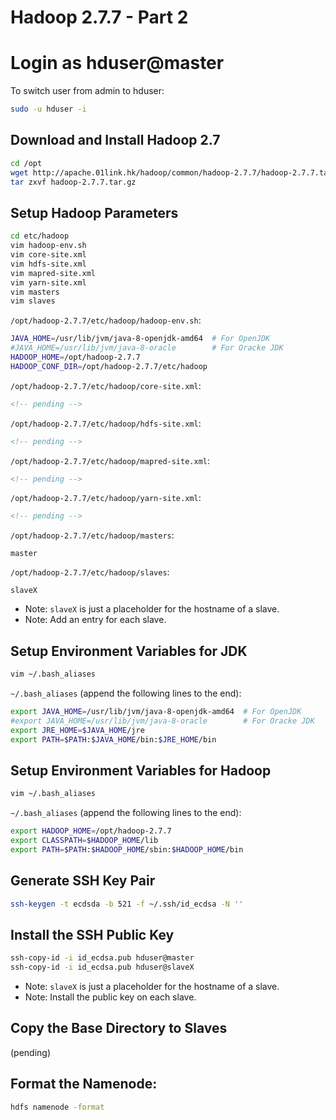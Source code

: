 # Hadoop 2.7.7 - Part 2

# Login as hduser@master

To switch user from admin to hduser:
```sh
sudo -u hduser -i
```

## Download and Install Hadoop 2.7
```sh
cd /opt
wget http://apache.01link.hk/hadoop/common/hadoop-2.7.7/hadoop-2.7.7.tar.gz
tar zxvf hadoop-2.7.7.tar.gz
```

## Setup Hadoop Parameters
```sh
cd etc/hadoop
vim hadoop-env.sh
vim core-site.xml
vim hdfs-site.xml
vim mapred-site.xml
vim yarn-site.xml
vim masters
vim slaves
```
`/opt/hadoop-2.7.7/etc/hadoop/hadoop-env.sh`:
```sh
JAVA_HOME=/usr/lib/jvm/java-8-openjdk-amd64  # For OpenJDK
#JAVA_HOME=/usr/lib/jvm/java-8-oracle        # For Oracke JDK
HADOOP_HOME=/opt/hadoop-2.7.7
HADOOP_CONF_DIR=/opt/hadoop-2.7.7/etc/hadoop
```
`/opt/hadoop-2.7.7/etc/hadoop/core-site.xml`:
```xml
<!-- pending -->
```
`/opt/hadoop-2.7.7/etc/hadoop/hdfs-site.xml`:
```xml
<!-- pending -->
```
`/opt/hadoop-2.7.7/etc/hadoop/mapred-site.xml`:
```xml
<!-- pending -->
```
`/opt/hadoop-2.7.7/etc/hadoop/yarn-site.xml`:
```xml
<!-- pending -->
```
`/opt/hadoop-2.7.7/etc/hadoop/masters`:
```
master
```
`/opt/hadoop-2.7.7/etc/hadoop/slaves`:
```
slaveX
```
- Note: `slaveX` is just a placeholder for the hostname of a slave.
- Note: Add an entry for each slave.

## Setup Environment Variables for JDK
```sh
vim ~/.bash_aliases
```
`~/.bash_aliases` (append the following lines to the end):
```sh
export JAVA_HOME=/usr/lib/jvm/java-8-openjdk-amd64  # For OpenJDK
#export JAVA_HOME=/usr/lib/jvm/java-8-oracle        # For Oracke JDK
export JRE_HOME=$JAVA_HOME/jre
export PATH=$PATH:$JAVA_HOME/bin:$JRE_HOME/bin
```

## Setup Environment Variables for Hadoop
```sh
vim ~/.bash_aliases
```
`~/.bash_aliases` (append the following lines to the end):
```sh
export HADOOP_HOME=/opt/hadoop-2.7.7
export CLASSPATH=$HADOOP_HOME/lib
export PATH=$PATH:$HADOOP_HOME/sbin:$HADOOP_HOME/bin
```

## Generate SSH Key Pair
```sh
ssh-keygen -t ecdsda -b 521 -f ~/.ssh/id_ecdsa -N ''
```

## Install the SSH Public Key
```sh
ssh-copy-id -i id_ecdsa.pub hduser@master
ssh-copy-id -i id_ecdsa.pub hduser@slaveX
```
- Note: `slaveX` is just a placeholder for the hostname of a slave.
- Note: Install the public key on each slave.

## Copy the Base Directory to Slaves
(pending)

## Format the Namenode:
```sh
hdfs namenode -format
```
